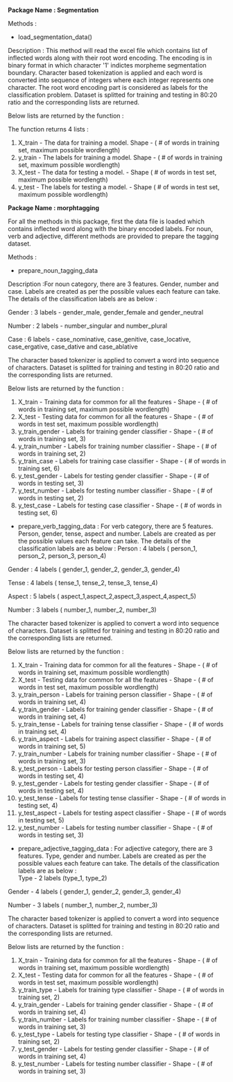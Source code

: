 

**Package Name : Segmentation**

Methods :

- load_segmentation_data()

Description : This method will read the excel file which contains list of inflected words along with their root word encoding. The encoding is in binary format in which character '1' indictes morpheme segmentation boundary.
Character based tokenization is applied and each word is converted into sequence of integers where each integer represents one character. The root word encoding part is considered as labels for the classification problem. 
Dataset is splitted for training and testing in 80:20 ratio and the corresponding lists are returned.

Below lists are returned by the function :

The function returns 4 lists :
 
1. X_train - The data for training a model. Shape - ( # of words in training set, maximum possible wordlength)
2. y_train - The labels for training a model. Shape - ( # of words in training set, maximum possible wordlength)
3. X_test - The data for testing a model. - Shape ( # of words in test set, maximum possible wordlength)
4. y_test - The labels for testing a model. - Shape ( # of words in test set, maximum possible wordlength)


**Package Name : morphtagging**

For all the methods in this package, first the data file is loaded which contains inflected word along with the binary encoded labels. For noun, verb and adjective, different methods are provided to prepare the tagging dataset.

Methods :

- prepare_noun_tagging_data 

Description :For noun category, there are 3 features. Gender, number and case. Labels are created as per the possible values each feature can take. The details of the classification labels are as below :

Gender : 3 labels - gender_male, gender_female and gender_neutral

Number : 2 labels - number_singular and number_plural

Case : 6 labels - case_nominative, case_genitive, case_locative, case_ergative, case_dative and case_ablative


The character based tokenizer is applied to convert a word into sequence of characters. Dataset is splitted for training and testing in 80:20 ratio and the corresponding lists are returned.

Below lists are returned by the function :

1. X_train - Training data for common for all the features - Shape - ( # of words in training set, maximum possible wordlength)  
2. X_test - Testing data for common for all the features - Shape - ( # of words in test set, maximum possible wordlength)  
3. y_train_gender - Labels for training gender classifier - Shape - ( # of words in training set, 3)  
4. y_train_number - Labels for training number classifier - Shape - ( # of words in training set, 2)  
5. y_train_case - Labels for training case classifier - Shape - ( # of words in training set, 6)  
6. y_test_gender - Labels for testing gender classifier - Shape - ( # of words in testing set, 3)  
7. y_test_number - Labels for testing number classifier - Shape - ( # of words in testing set, 2)  
8. y_test_case - Labels for testing case classifier - Shape - ( # of words in testing set, 6)  


- prepare_verb_tagging_data : For verb category, there are 5 features. Person, gender, tense, aspect and number. Labels are created as per the possible values each feature can take. The details of the classification labels are as below :
Person : 4 labels ( person_1, person_2, person_3, person_4)

Gender : 4 labels ( gender_1, gender_2, gender_3, gender_4)

Tense : 4 labels ( tense_1, tense_2, tense_3, tense_4)

Aspect : 5 labels ( aspect_1,aspect_2,aspect_3,aspect_4,aspect_5)

Number : 3 labels ( number_1, number_2, number_3)

The character based tokenizer is applied to convert a word into sequence of characters. Dataset is splitted for training and testing in 80:20 ratio and the corresponding lists are returned.

Below lists are returned by the function :

1. X_train - Training data for common for all the features - Shape - ( # of words in training set, maximum possible wordlength)</br>
2. X_test - Testing data for common for all the features - Shape - ( # of words in test set, maximum possible wordlength)</br>
3. y_train_person - Labels for training person classifier - Shape - ( # of words in training set, 4)</br>
4. y_train_gender - Labels for training gender classifier - Shape - ( # of words in training set, 4)</br>
5. y_train_tense - Labels for training tense classifier - Shape - ( # of words in training set, 4)</br>
6. y_train_aspect - Labels for training aspect classifier - Shape - ( # of words in training set, 5)</br>
7. y_train_number - Labels for training number classifier - Shape - ( # of words in training set, 3)</br>
8. y_test_person - Labels for testing person classifier - Shape - ( # of words in testing set, 4)</br>
9. y_test_gender - Labels for testing gender classifier - Shape - ( # of words in testing set, 4)</br>
10. y_test_tense  - Labels for testing tense classifier - Shape - ( # of words in testing set, 4)</br>
11. y_test_aspect - Labels for testing aspect classifier - Shape - ( # of words in testing set, 5)</br>
12. y_test_number - Labels for testing number classifier - Shape - ( # of words in testing set, 3)</br>

- prepare_adjective_tagging_data : For adjective category, there are 3 features. Type, gender and number. Labels are created as per the possible values each feature can take. The details of the classification labels are as below :</br>
Type - 2 labels (type_1, type_2)

Gender - 4 labels ( gender_1, gender_2, gender_3, gender_4)

Number - 3 labels ( number_1, number_2, number_3)

The character based tokenizer is applied to convert a word into sequence of characters. Dataset is splitted for training and testing in 80:20 ratio and the corresponding lists are returned.</br>

Below lists are returned by the function :</br>

1. X_train - Training data for common for all the features - Shape - ( # of words in training set, maximum possible wordlength)</br>
2. X_test - Testing data for common for all the features - Shape - ( # of words in test set, maximum possible wordlength)</br>
3. y_train_type - Labels for training type classifier - Shape - ( # of words in training set, 2)</br>
4. y_train_gender - Labels for training gender classifier - Shape - ( # of words in training set, 4)</br>
5. y_train_number - Labels for training number classifier - Shape - ( # of words in training set, 3)</br>
6. y_test_type - Labels for testing type classifier - Shape - ( # of words in training set, 2)</br>
7. y_test_gender - Labels for testing gender classifier - Shape - ( # of words in training set, 4)</br>
8. y_test_number - Labels for testing number classifier - Shape - ( # of words in training set, 3)</br>
